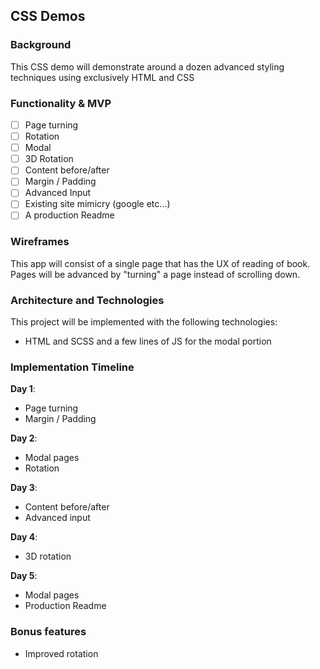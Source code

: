 ## CSS Demos

### Background

This CSS demo will demonstrate around a dozen advanced styling techniques using exclusively HTML and CSS

### Functionality & MVP  

- [ ] Page turning
- [ ] Rotation
- [ ] Modal
- [ ] 3D Rotation
- [ ] Content before/after
- [ ] Margin / Padding
- [ ] Advanced Input
- [ ] Existing site mimicry (google etc...)
- [ ] A production Readme

### Wireframes

This app will consist of a single page that has the UX of reading of book. Pages will be advanced by "turning" a page instead of scrolling down.

### Architecture and Technologies

This project will be implemented with the following technologies:

- HTML and SCSS and a few lines of JS for the modal portion

### Implementation Timeline

**Day 1**:

- Page turning
- Margin / Padding

**Day 2**:

- Modal pages
- Rotation

**Day 3**:

- Content before/after
- Advanced input

**Day 4**:

- 3D rotation

**Day 5**:

- Modal pages
- Production Readme

### Bonus features

- Improved rotation
